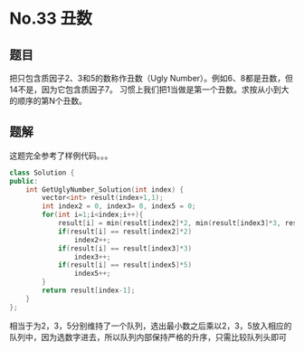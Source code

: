 # No.33 丑数

## 题目

把只包含质因子2、3和5的数称作丑数（Ugly Number）。例如6、8都是丑数，但14不是，因为它包含质因子7。 习惯上我们把1当做是第一个丑数。求按从小到大的顺序的第N个丑数。 

## 题解

这题完全参考了样例代码。。。

```c++
class Solution {
public:
    int GetUglyNumber_Solution(int index) {
        vector<int> result(index+1,1);
        int index2 = 0, index3= 0, index5 = 0;
        for(int i=1;i<index;i++){
            result[i] = min(result[index2]*2, min(result[index3]*3, result[index5]*5));
            if(result[i] == result[index2]*2)
                index2++;
            if(result[i] == result[index3]*3)
                index3++;
            if(result[i] == result[index5]*5)
                index5++;
        }
        return result[index-1];
    }
};
```



相当于为2，3，5分别维持了一个队列，选出最小数之后乘以2，3，5放入相应的队列中，因为选数字进去，所以队列内部保持严格的升序，只需比较队列头即可